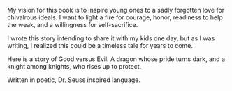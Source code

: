 My vision for this book is to inspire young ones to a sadly forgotten love for chivalrous ideals. I want to light a fire for courage, honor, readiness to help the weak, and a willingness for self-sacrifice.

I wrote this story intending to share it with my kids one day, but as I was writing, I realized this could be a timeless tale for years to come.

Here is a story of Good versus Evil. A dragon whose pride turns dark, and a knight among knights, who rises up to protect.

Written in poetic, Dr. Seuss inspired language.